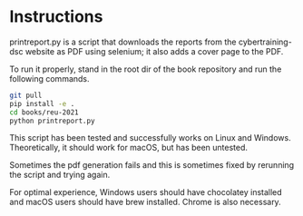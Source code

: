 # Instructions

printreport.py is a script that downloads the reports
from the cybertraining-dsc website as PDF using selenium;
it also adds a cover page to the PDF.

To run it properly, stand in the root dir of the book
repository and run the following commands.

```bash
git pull
pip install -e .
cd books/reu-2021
python printreport.py
```

This script has been tested and successfully works on
Linux and Windows. Theoretically, it should work for
macOS, but has been untested.

Sometimes the pdf generation fails and this is sometimes
fixed by rerunning the script and trying again.

For optimal experience, Windows users should have
chocolatey installed and macOS users should have brew
installed. Chrome is also necessary.